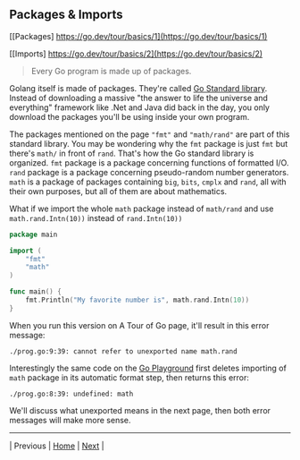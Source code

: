 ## Packages & Imports

[[Packages] https://go.dev/tour/basics/1](https://go.dev/tour/basics/1)

[[Imports] https://go.dev/tour/basics/2](https://go.dev/tour/basics/2)

> Every Go program is made up of packages.

Golang itself is made of packages. They're called [Go Standard library](https://pkg.go.dev/std). Instead of downloading a massive "the answer to life the universe and everything" framework like .Net and Java did back in the day, you only download the packages you'll be using inside your own program. 

The packages mentioned on the page `"fmt"` and `"math/rand"` are part of this standard library. You may be wondering why the `fmt` package is just `fmt` but there's `math/` in front of `rand`. That's how the Go standard library is organized. `fmt` package is a package concerning functions of formatted I/O. `rand` package is a package concerning pseudo-random number generators. `math` is a package of packages containing `big`, `bits`, `cmplx` and `rand`, all with their own purposes, but all of them are about mathematics.

What if we import the whole `math` package instead of `math/rand` and use `math.rand.Intn(10))` instead of `rand.Intn(10))`
```go
package main

import (
	"fmt"
	"math"
)

func main() {
	fmt.Println("My favorite number is", math.rand.Intn(10))
}
```
When you run this version on A Tour of Go page, it'll result in this error message:
```
./prog.go:9:39: cannot refer to unexported name math.rand
```
Interestingly the same code on the [Go Playground](https://go.dev/play/p/NBXOTfRwxo_g) first deletes importing of `math` package in its automatic format step, then returns this error:
```
./prog.go:8:39: undefined: math
```

We'll discuss what unexported means in the next page, then both error messages will make more sense. 

---

| Previous | [Home](../index.md) | [Next](3.md) |
